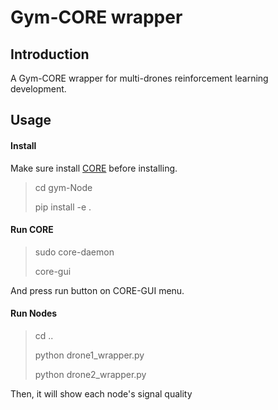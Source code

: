 # Gym-CORE wrapper

## Introduction

A Gym-CORE wrapper for multi-drones reinforcement learning development.


## Usage

#### Install

Make sure install [CORE](https://github.com/coreemu/core) before installing.

> cd gym-Node
>
> pip install -e .



#### Run CORE

> sudo core-daemon
>
> core-gui

And press run button on CORE-GUI menu.



#### Run Nodes

> cd ..
>
> python drone1_wrapper.py
>
> python drone2_wrapper.py

Then, it will show each node's signal quality
